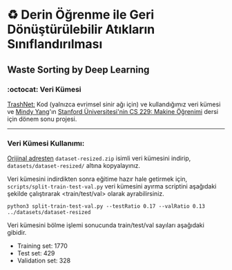 # :recycle: Derin Öğrenme ile Geri Dönüştürülebilir Atıkların Sınıflandırılması

## Waste Sorting by Deep Learning


### :octocat: Veri Kümesi

[TrashNet:](https://github.com/garythung/trashnet) Kod (yalnızca evrimsel sinir ağı için) ve kullandığımız veri kümesi ve [Mindy Yang](https://github.com/yangmindy4)'ın [Stanford Üniversitesi'nin CS 229: Makine Öğrenimi](http://cs229.stanford.edu/) dersi için dönem sonu projesi. 

---

### Veri Kümesi Kullanımı:

[Orijinal adresten](https://drive.google.com/drive/folders/0B3P9oO5A3RvSUW9qTG11Ul83TEE) `dataset-resized.zip` isimli veri kümesini indirip, `datasets/dataset-resized/` altına kopyalayınız.

Veri kümesini indirdikten sonra eğitime hazır hale getirmek için, `scripts/split-train-test-val.py` veri kümesini ayırma scriptini aşağıdaki şekilde çalıştırarak <train/test/val> olarak ayrabilirsiniz.

```
python3 split-train-test-val.py --testRatio 0.17 --valRatio 0.13 ../datasets/dataset-resized
```

Veri kümesini bölme işlemi sonucunda train/test/val sayıları aşağıdaki gibidir.

- Training set: 1770
- Test set: 429
- Validation set: 328
